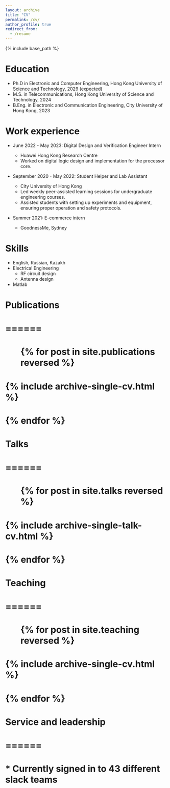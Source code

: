 ```yaml
---
layout: archive
title: "CV"
permalink: /cv/
author_profile: true
redirect_from:
  - /resume
---
```


{% include base_path %}

Education
======
* Ph.D in Electronic and Computer Engineering, Hong Kong University of Science and Technology, 2029 (expected)
* M.S. in Telecommunications, Hong Kong University of Science and Technology, 2024
* B.Eng. in Electronic and Communication Engineering, City University of Hong Kong, 2023

Work experience
======
* June 2022 - May 2023: Digital Design and Verification Engineer Intern
  * Huawei Hong Kong Research Centre
  * Worked on digital logic design and implementation for the processor core.

* September 2020 - May 2022: Student Helper and Lab Assistant
  * City University of Hong Kong
  * Led weekly peer-assisted learning sessions for undergraduate engineering courses.
  * Assisted students with setting up experiments and equipment, ensuring proper operation and safety protocols.

* Summer 2021: E-commerce intern
  * GoodnessMe, Sydney
  
Skills
======
* English, Russian, Kazakh
* Electrical Engineering
  * RF circuit design
  * Antenna design
* Matlab

# Publications
# ======
#  <ul>{% for post in site.publications reversed %}
#    {% include archive-single-cv.html %}
#  {% endfor %}</ul>
  
# Talks
# ======
#  <ul>{% for post in site.talks reversed %}
#    {% include archive-single-talk-cv.html  %}
#  {% endfor %}</ul>
  
# Teaching
# ======
#  <ul>{% for post in site.teaching reversed %}
#    {% include archive-single-cv.html %}
#  {% endfor %}</ul>
  
# Service and leadership
# ======
# * Currently signed in to 43 different slack teams
